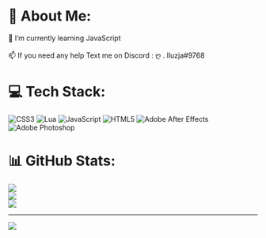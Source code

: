 # 💫 About Me:
🌱 I’m currently learning JavaScript<br><br>📫 If you need any help Text me on Discord : ღ . Iluzja#9768


# 💻 Tech Stack:
![CSS3](https://img.shields.io/badge/css3-%231572B6.svg?style=for-the-badge&logo=css3&logoColor=white) ![Lua](https://img.shields.io/badge/lua-%232C2D72.svg?style=for-the-badge&logo=lua&logoColor=white) ![JavaScript](https://img.shields.io/badge/javascript-%23323330.svg?style=for-the-badge&logo=javascript&logoColor=%23F7DF1E) ![HTML5](https://img.shields.io/badge/html5-%23E34F26.svg?style=for-the-badge&logo=html5&logoColor=white) ![Adobe After Effects](https://img.shields.io/badge/Adobe%20After%20Effects-9999FF.svg?style=for-the-badge&logo=Adobe%20After%20Effects&logoColor=white) ![Adobe Photoshop](https://img.shields.io/badge/adobephotoshop-%2331A8FF.svg?style=for-the-badge&logo=adobephotoshop&logoColor=white)
# 📊 GitHub Stats:
![](https://github-readme-stats.vercel.app/api?username=0NATI0&theme=dark&hide_border=false&include_all_commits=false&count_private=false)<br/>
![](https://github-readme-streak-stats.herokuapp.com/?user=0NATI0&theme=dark&hide_border=false)<br/>
![](https://github-readme-stats.vercel.app/api/top-langs/?username=0NATI0&theme=dark&hide_border=false&include_all_commits=false&count_private=false&layout=compact)

---
[![](https://visitcount.itsvg.in/api?id=0NATI0&icon=0&color=0)](https://visitcount.itsvg.in)
